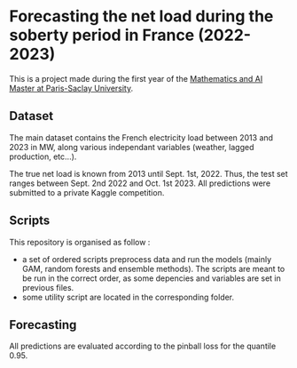 # Forecasting the net load during the soberty period in France (2022-2023)

This is a project made during the first year of the [Mathematics and AI Master at Paris-Saclay University](https://www.universite-paris-saclay.fr/en/education/master/mathematics-and-applications/m1-mathematiques-et-intelligence-artificielle). 

## Dataset

The main dataset contains the French electricity load between 2013 and 2023 in MW, along various independant variables (weather, lagged production, etc...).

The true net load is known from 2013 until Sept. 1st, 2022. Thus, the test set ranges between Sept. 2nd 2022 and Oct. 1st 2023. All predictions were submitted to a private Kaggle competition.

## Scripts

This repository is organised as follow : 
- a set of ordered scripts preprocess data and run the models (mainly GAM, random forests and ensemble methods). The scripts are meant to be run in the correct order, as some depencies and variables are set in previous files.
- some utility script are located in the corresponding folder. 

## Forecasting

All predictions are evaluated according to the pinball loss for the quantile 0.95. 


